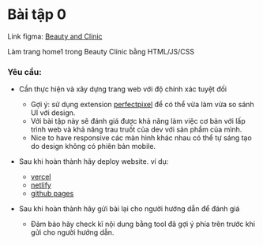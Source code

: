 # Bài tập 0

Link figma: [Beauty and Clinic](https://www.figma.com/design/Ry2YV1BCuUR3m0xPZdqrGP/Beautice---Clinic-%26-Beauty-Consultation-Website-Design?node-id=513-2&node-type=canvas&t=vKCDwo3FlkNBcL8j-0)

Làm trang home1 trong Beauty Clinic bằng HTML/JS/CSS

### Yêu cầu: 
- Cần thực hiện và xây dựng trang web với độ chính xác tuyệt đối
    - Gợi ý: sử dụng extension [perfectpixel](https://www.welldonecode.com/perfectpixel/) để có thể vừa làm vừa so sánh UI với design. 
    - Với bài tập này sẽ đánh giá được khả năng làm việc cơ bản với lấp trình web và khả năng trau truốt của dev với sản phẩm của mình.
    - Nice to have responsive các màn hình khác nhau có thể tự sáng tạo do design không có phiên bản mobile.

- Sau khi hoàn thành hãy deploy website. ví dụ: 
    - [vercel](https://vercel.com/docs/deployments/overview)
    - [netlify](https://www.netlify.com/)
    - [github pages](https://docs.github.com/en/actions/deployment/about-deployments/deploying-with-github-actions)

- Sau khi hoàn thành hãy gửi bài lại cho người hướng dẫn để đánh giá
    - Đảm bảo hãy check kĩ nội dung bằng tool đã gợi ý phía trên trước khi gửi cho người hướng dẫn.
